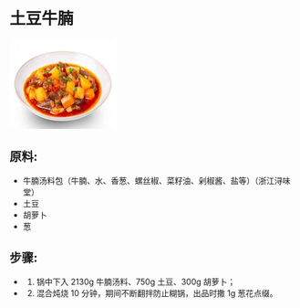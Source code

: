 # 土豆牛腩

![土豆牛腩](/images/土豆牛腩.png)

## 原料:

- 牛腩汤料包（牛腩、水、香葱、螺丝椒、菜籽油、剁椒酱、盐等）（浙江浔味堂）
- 土豆
- 胡萝卜
- 葱

## 步骤:

- 1. 锅中下入 2130g 牛腩汤料、750g 土豆、300g 胡萝卜；
- 2. 混合炖烧 10 分钟，期间不断翻拌防止糊锅，出品时撒 1g 葱花点缀。
